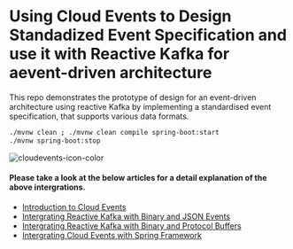 # Using Cloud Events to Design Standadized Event Specification and use it with Reactive Kafka for aevent-driven architecture
This repo demonstrates the prototype of design for an event-driven architecture using reactive Kafka by implementing a standardised event specification, that supports various data formats.

```bash
./mvnw clean ; ./mvnw clean compile spring-boot:start
./mvnw spring-boot:stop
```
![cloudevents-icon-color](https://github.com/LordMaduz/cloud-events-series/assets/52396694/694042db-18bc-433a-9df1-57828096e612)



#### Please take a look at the below articles for a detail explanation of the above intergrations.

* [Introduction to Cloud Events](https://medium.com/javarevisited/reactor-kafka-integration-with-cloud-events-series-episode-01-4b8512d89643?sk=ee9ee0b5da603a7972591c73f9af4e76)
* [Intergrating Reactive Kafka with Binary and JSON Events](https://medium.com/javarevisited/reactor-kafka-integration-with-cloud-events-series-episode-02-d1fd31493b2f?sk=c867bf7ba27708f8cab3bf0d95450262)
* [Intergrating Reactive Kafka with Binary and Protocol Buffers](https://medium.com/javarevisited/reactor-kafka-integration-with-cloud-events-series-episode-03-35c7566d2f85?sk=8171c850f5db7f768adbf1acc112726c)
* [Intergrating Cloud Events with Spring Framework](https://medium.com/stackademic/cloud-events-with-spring-framework-01a1cd6f11d9?sk=6c84879e9699a40199baae56f88d2ae0)

  
  

